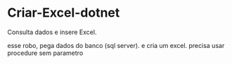 # Criar-Excel-dotnet
Consulta dados e insere Excel.

esse robo, pega dados do banco (sql server). e cria um excel.
precisa usar procedure sem parametro
